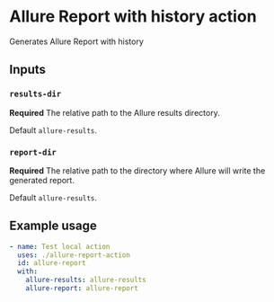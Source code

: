 # Allure Report with history action

Generates Allure Report with history

## Inputs

### `results-dir`

**Required** The relative path to the Allure results directory. 

Default `allure-results`.

### `report-dir`

**Required** The relative path to the directory where Allure will write the generated report. 

Default `allure-results`.

## Example usage

```yaml
- name: Test local action
  uses: ./allure-report-action
  id: allure-report
  with:
    allure-results: allure-results
    allure-report: allure-report
```